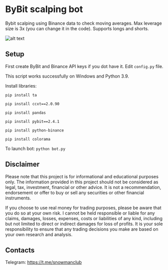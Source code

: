 # ByBit scalping bot
Bybit scalping using Binance data to check moving averages. Max leverage size is 3x (you can change it in the code). Supports longs and shorts.

![alt text](https://github.com/snowmanclub/bybit-scalping-bot/blob/main/example.png?raw=true)

## Setup
First create ByBit and Binance API keys if you dot have it. Edit <code>config.py</code> file.

This script works successfully on Windows and Python 3.9.

Install libraries:

<code>pip install ta</code>

<code>pip install ccxt==2.0.90</code>

<code>pip install pandas</code>

<code>pip install pybit==2.4.1</code>

<code>pip install python-binance</code>

<code>pip install colorama</code>

To launch bot:
<code>python bot.py</code>

## Disclaimer
Please note that this project is for informational and educational purposes only. The information provided in this project should not be considered as legal, tax, investment, financial or other advice. It is not a recommendation, endorsement or offer to buy or sell any securities or other financial instruments.

If you choose to use real money for trading purposes, please be aware that you do so at your own risk. I cannot be held responsible or liable for any claims, damages, losses, expenses, costs or liabilities of any kind, including but not limited to direct or indirect damages for loss of profits. It is your sole responsibility to ensure that any trading decisions you make are based on your own research and analysis.

## Contacts
Telegram: https://t.me/snowmanclub
